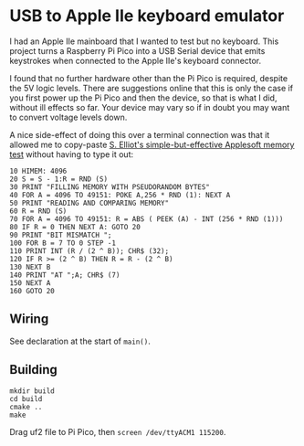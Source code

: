 # USB to Apple IIe keyboard emulator

I had an Apple IIe mainboard that I wanted to test but no keyboard.
This project turns a Raspberry Pi Pico into a USB Serial device that emits keystrokes when connected to the Apple IIe's keyboard connector.

I found that no further hardware other than the Pi Pico is required, despite the 5V logic levels. There are suggestions online that this is only the case if you first power up the Pi Pico and then the device, so that is what I did, without ill effects so far. Your device may vary so if in doubt you may want to convert voltage levels down.

A nice side-effect of doing this over a terminal connection was that it allowed me to copy-paste [S. Elliot's simple-but-effective Applesoft memory test](https://www.applefritter.com/content/very-effective-applesoft-memory-test) without having to type it out:

```
10 HIMEM: 4096
20 S = S - 1:R = RND (S)
30 PRINT "FILLING MEMORY WITH PSEUDORANDOM BYTES"
40 FOR A = 4096 TO 49151: POKE A,256 * RND (1): NEXT A
50 PRINT "READING AND COMPARING MEMORY"
60 R = RND (S)
70 FOR A = 4096 TO 49151: R = ABS ( PEEK (A) - INT (256 * RND (1)))
80 IF R = 0 THEN NEXT A: GOTO 20
90 PRINT "BIT MISMATCH ";
100 FOR B = 7 TO 0 STEP -1
110 PRINT INT (R / (2 ^ B)); CHR$ (32);
120 IF R >= (2 ^ B) THEN R = R - (2 ^ B)
130 NEXT B
140 PRINT "AT ";A; CHR$ (7)
150 NEXT A
160 GOTO 20
```

## Wiring
See declaration at the start of `main()`.

## Building
```
mkdir build
cd build
cmake ..
make
```
Drag uf2 file to Pi Pico, then `screen /dev/ttyACM1 115200`.
